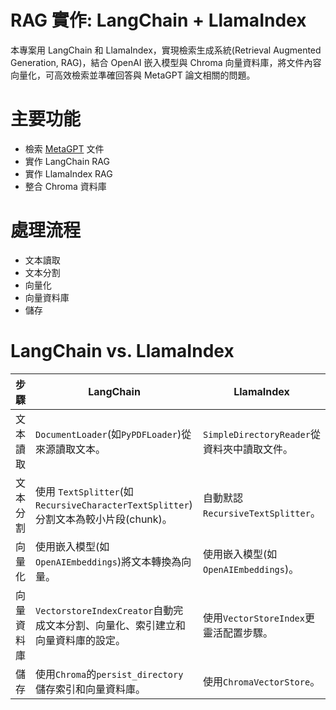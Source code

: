 # RAG 實作: LangChain + LlamaIndex
本專案用 LangChain 和 LlamaIndex，實現檢索生成系統(Retrieval Augmented Generation, RAG)，結合 OpenAI 嵌入模型與 Chroma 向量資料庫，將文件內容向量化，可高效檢索並準確回答與 MetaGPT 論文相關的問題。

# 主要功能
- 檢索 [MetaGPT](https://arxiv.org/abs/2308.00352) 文件
- 實作 LangChain RAG
- 實作 LlamaIndex RAG
- 整合 Chroma 資料庫

# 處理流程
- 文本讀取
- 文本分割
- 向量化
- 向量資料庫
- 儲存

# LangChain vs. LlamaIndex
|步驟|LangChain|LlamaIndex|
|-|-|-|
|文本讀取|`DocumentLoader`(如`PyPDFLoader`)從來源讀取文本。|`SimpleDirectoryReader`從資料夾中讀取文件。|
|文本分割|使用 `TextSplitter`(如`RecursiveCharacterTextSplitter`)分割文本為較小片段(chunk)。|自動默認 `RecursiveTextSplitter`。|
|向量化|使用嵌入模型(如`OpenAIEmbeddings`)將文本轉換為向量。|使用嵌入模型(如`OpenAIEmbeddings`)。|
|向量資料庫|`VectorstoreIndexCreator`自動完成文本分割、向量化、索引建立和向量資料庫的設定。|使用`VectorStoreIndex`更靈活配置步驟。|
|儲存| 使用`Chroma`的`persist_directory`儲存索引和向量資料庫。| 使用`ChromaVectorStore`。|

